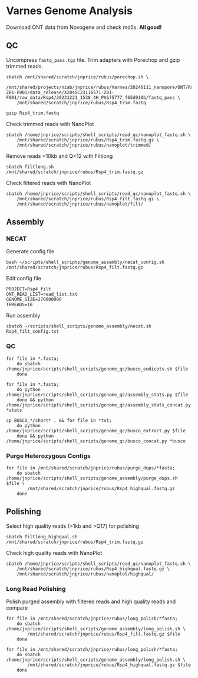 # Varnes Genome Analysis

Download ONT data from Novogene and check md5s. **All good!**

## QC
Uncompress ```fastq_pass.tgz``` file. Trim adapters with Porechop and gzip trimmed reads.
```
sbatch /mnt/shared/scratch/jnprice/rubus/porechop.sh \
    /mnt/shared/projects/niab/jnprice/rubus/Varnes/20240111_nanopore/ONT/Rsp4/TJPROJ6/TGS/haiwai/haiwai/HW_ONT_qc/X204SC23116571-Z01-F001/data_release/X204SC23116571-Z01-F001/raw_data/Rsp4/20231221_1538_4H_PAS75777_f65d910b/fastq_pass \
    /mnt/shared/scratch/jnprice/rubus/Rsp4_trim.fastq

gzip Rsp4_trim.fastq
```

Check trimmed reads with NanoPlot
```
sbatch /home/jnprice/scripts/shell_scripts/read_qc/nanoplot_fastq.sh \
    /mnt/shared/scratch/jnprice/rubus/Rsp4_trim.fastq.gz \
    /mnt/shared/scratch/jnprice/rubus/nanoplot/trimmed/
```

Remove reads <10kb and Q<12 with Filtlong
```
sbatch filtlong.sh /mnt/shared/scratch/jnprice/rubus/Rsp4_trim.fastq.gz
```

Check filtered reads with NanoPlot
```
sbatch /home/jnprice/scripts/shell_scripts/read_qc/nanoplot_fastq.sh \
    /mnt/shared/scratch/jnprice/rubus/Rsp4_filt.fastq.gz \
    /mnt/shared/scratch/jnprice/rubus/nanoplot/filt/
```

## Assembly

### NECAT
Generate config file
```
bash ~/scripts/shell_scripts/genome_assembly/necat_config.sh /mnt/shared/scratch/jnprice/rubus/Rsp4_filt.fastq.gz
```

Edit config file
```
PROJECT=Rsp4_filt
ONT_READ_LIST=read_list.txt
GENOME_SIZE=270000000
THREADS=16
```

Run assembly
```
sbatch ~/scripts/shell_scripts/genome_assembly/necat.sh Rsp4_filt_config.txt
```

### QC
```
for file in *.fasta; 
    do sbatch /home/jnprice/scripts/shell_scripts/genome_qc/busco_eudicots.sh $file
    done

for file in *.fasta;
    do python /home/jnprice/scripts/shell_scripts/genome_qc/assembly_stats.py $file
    done && python /home/jnprice/scripts/shell_scripts/genome_qc/assembly_stats_concat.py *stats

cp BUSCO_*/short* . && for file in *txt;
    do python /home/jnprice/scripts/shell_scripts/genome_qc/busco_extract.py $file
    done && python /home/jnprice/scripts/shell_scripts/genome_qc/busco_concat.py *busco
```

### Purge Heterozygous Contigs

```
for file in /mnt/shared/scratch/jnprice/rubus/purge_dups/*fasta;
    do sbatch /home/jnprice/scripts/shell_scripts/genome_assembly/purge_dups.sh $file \
        /mnt/shared/scratch/jnprice/rubus/Rsp4_highqual.fastq.gz
    done
```


## Polishing

Select high quality reads (>1kb and >Q17) for polishing
```
sbatch filtlong_highqual.sh /mnt/shared/scratch/jnprice/rubus/Rsp4_trim.fastq.gz
```

Check high quality reads with NanoPlot
```
sbatch /home/jnprice/scripts/shell_scripts/read_qc/nanoplot_fastq.sh \
    /mnt/shared/scratch/jnprice/rubus/Rsp4_highqual.fastq.gz \
    /mnt/shared/scratch/jnprice/rubus/nanoplot/highqual/
```


### Long Read Polishing
Polish purged assembly with filtered reads and high quality reads and compare

```
for file in /mnt/shared/scratch/jnprice/rubus/long_polish/*fasta;
    do sbatch /home/jnprice/scripts/shell_scripts/genome_assembly/long_polish.sh \
        /mnt/shared/scratch/jnprice/rubus/Rsp4_filt.fastq.gz $file
    done

for file in /mnt/shared/scratch/jnprice/rubus/long_polish/*fasta;
    do sbatch /home/jnprice/scripts/shell_scripts/genome_assembly/long_polish.sh \
        /mnt/shared/scratch/jnprice/rubus/Rsp4_highqual.fastq.gz $file
    done
```